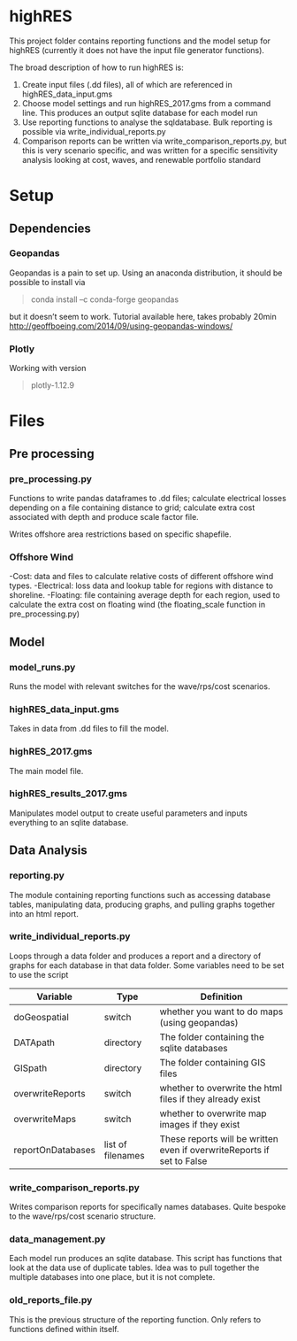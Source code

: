 # highRES

This project folder contains reporting functions and the model setup for highRES (currently it does not have the input file generator functions).

The broad description of how to run highRES is:

1) Create input files (.dd files), all of which are referenced in highRES_data_input.gms
2) Choose model settings and run highRES_2017.gms from a command line. This produces an output sqlite database for each model run
3) Use reporting functions to analyse the sqldatabase. Bulk reporting is possible via write_individual_reports.py
4) Comparison reports can be written via write_comparison_reports.py, but this is very scenario specific, and was written for a specific sensitivity analysis looking at cost, waves, and renewable portfolio standard


# Setup

## Dependencies

### Geopandas

Geopandas is a pain to set up.
Using an anaconda distribution, it should be possible to install via
>conda install –c conda-forge geopandas

but it doesn’t seem to work.
Tutorial available here, takes probably 20min
http://geoffboeing.com/2014/09/using-geopandas-windows/

### Plotly
Working with version 
>plotly-1.12.9

# Files
## Pre processing
### pre_processing.py
Functions to write pandas dataframes to .dd files; calculate electrical losses depending on a file containing distance to grid; calculate extra cost associated with depth and produce scale factor file.

Writes offshore area restrictions based on specific shapefile.

### Offshore Wind
-Cost: data and files to calculate relative costs of different offshore wind types.
-Electrical: loss data and lookup table for regions with distance to shoreline.
-Floating: file containing average depth for each region, used to calculate the extra cost on floating wind (the floating_scale function in pre_processing.py)

## Model 
### model_runs.py
Runs the model with relevant switches for the wave/rps/cost scenarios.
### highRES_data_input.gms
Takes in data from .dd files to fill the model.
### highRES_2017.gms
The main model file.
### highRES_results_2017.gms
Manipulates model output to create useful parameters and inputs everything to an sqlite database.

## Data Analysis
### reporting.py
The module containing reporting functions such as accessing database tables, manipulating data, producing graphs, and pulling graphs together into an html report.
### write_individual_reports.py
Loops through a data folder and produces a report and a directory of graphs for each database in that data folder.
Some variables need to be set to use the script

| Variable      | Type         | Definition |
| ------------- | ------------- | ---------|
| doGeospatial|switch| whether you want to do maps (using geopandas) |
| DATApath  | directory| The folder containing the sqlite databases |
| GISpath | directory | The folder containing GIS files|
| overwriteReports | switch | whether to overwrite the html files if they already exist |
| overwriteMaps | switch | whether to overwrite map images if they exist |
| reportOnDatabases | list of filenames | These reports will be written even if overwriteReports if set to False|

### write_comparison_reports.py
Writes comparison reports for specifically names databases. Quite bespoke to the wave/rps/cost scenario structure.
### data_management.py
Each model run produces an sqlite database. This script has functions that look at the data use of duplicate tables. Idea was to pull together the multiple databases into one place, but it is not complete.
### old_reports_file.py
This is the previous structure of the reporting function. Only refers to functions defined within itself.
